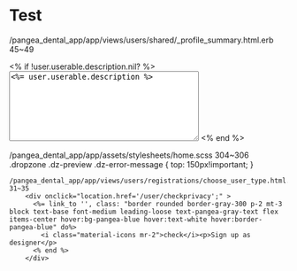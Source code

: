 # Test
/pangea_dental_app/app/views/users/shared/_profile_summary.html.erb
45~49
  <div class="py-5 break-words">
  <% if !user.userable.description.nil? %>
  <textarea class="text-gray-800 block text-md w-full focus:text-gray-700 focus:bg-white rounded focus:border-gray-700 transition ease-in-out focus:outline-none" name="user[designer][description]" id="user_designer_description" cols="40" rows="8" data-validate="true"><%= user.userable.description %></textarea>
  <% end %>
  </div>
    
    
/pangea_dental_app/app/assets/stylesheets/home.scss
304~306
.dropzone .dz-preview .dz-error-message {
    top: 150px!important;
}

    /pangea_dental_app/app/views/users/registrations/choose_user_type.html.erb
    31~35
        <div onclick="location.href='/user/checkprivacy';" >
          <%= link_to '', class: "border rounded border-gray-300 p-2 mt-3 block text-base font-medium leading-loose text-pangea-gray-text flex items-center hover:bg-pangea-blue hover:text-white hover:border-pangea-blue" do%>
            <i class="material-icons mr-2">check</i><p>Sign up as designer</p>
          <% end %>
        </div>
